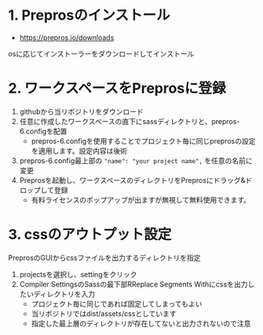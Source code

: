 # 1. Preprosのインストール
- https://prepros.io/downloads

osに応じてインストーラーをダウンロードしてインストール

# 2. ワークスペースをPreprosに登録
1. githubから当リポジトリをダウンロード
2. 任意に作成したワークスペースの直下にsassディレクトリと、prepros-6.configを配置
    - prepros-6.configを使用することでプロジェクト毎に同じpreprosの設定を適用します。設定内容は後術
3. prepros-6.config最上部の `"name": "your project name",` を任意の名前に変更
4. Preprosを起動し、ワークスペースのディレクトリをPreprosにドラッグ&ドロップして登録
    - 有料ライセンスのポップアップが出ますが無視して無料使用できます。

# 3. cssのアウトプット設定
PreprosのGUIからcssファイルを出力するディレクトリを指定

1. projectsを選択し、settingをクリック
2. Compiler SettingsのSassの最下部RReplace Segments Withにcssを出力したいディレクトリを入力
    - プロジェクト毎に同じであれば固定してしまってもよい
    - 当リポジトリではdist/assets/cssとしています
    - 指定した最上層のディレクトリが存在してないと出力されないので注意